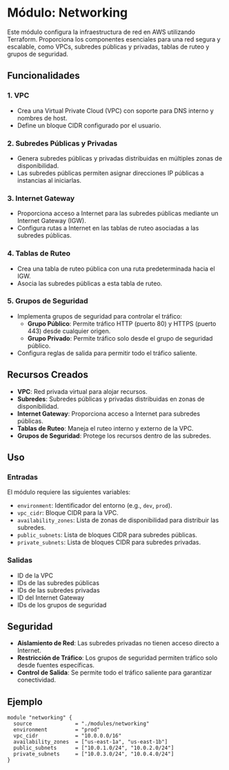 # Módulo: Networking

Este módulo configura la infraestructura de red en AWS utilizando Terraform. Proporciona los componentes esenciales para una red segura y escalable, como VPCs, subredes públicas y privadas, tablas de ruteo y grupos de seguridad.

## Funcionalidades

### 1. **VPC**
- Crea una Virtual Private Cloud (VPC) con soporte para DNS interno y nombres de host.
- Define un bloque CIDR configurado por el usuario.

### 2. **Subredes Públicas y Privadas**
- Genera subredes públicas y privadas distribuidas en múltiples zonas de disponibilidad.
- Las subredes públicas permiten asignar direcciones IP públicas a instancias al iniciarlas.

### 3. **Internet Gateway**
- Proporciona acceso a Internet para las subredes públicas mediante un Internet Gateway (IGW).
- Configura rutas a Internet en las tablas de ruteo asociadas a las subredes públicas.

### 4. **Tablas de Ruteo**
- Crea una tabla de ruteo pública con una ruta predeterminada hacia el IGW.
- Asocia las subredes públicas a esta tabla de ruteo.

### 5. **Grupos de Seguridad**
- Implementa grupos de seguridad para controlar el tráfico:
  - **Grupo Público**: Permite tráfico HTTP (puerto 80) y HTTPS (puerto 443) desde cualquier origen.
  - **Grupo Privado**: Permite tráfico solo desde el grupo de seguridad público.
- Configura reglas de salida para permitir todo el tráfico saliente.

## Recursos Creados

- **VPC**: Red privada virtual para alojar recursos.
- **Subredes**: Subredes públicas y privadas distribuidas en zonas de disponibilidad.
- **Internet Gateway**: Proporciona acceso a Internet para subredes públicas.
- **Tablas de Ruteo**: Maneja el ruteo interno y externo de la VPC.
- **Grupos de Seguridad**: Protege los recursos dentro de las subredes.

## Uso

### Entradas
El módulo requiere las siguientes variables:
- `environment`: Identificador del entorno (e.g., `dev`, `prod`).
- `vpc_cidr`: Bloque CIDR para la VPC.
- `availability_zones`: Lista de zonas de disponibilidad para distribuir las subredes.
- `public_subnets`: Lista de bloques CIDR para subredes públicas.
- `private_subnets`: Lista de bloques CIDR para subredes privadas.

### Salidas
- ID de la VPC
- IDs de las subredes públicas
- IDs de las subredes privadas
- ID del Internet Gateway
- IDs de los grupos de seguridad

## Seguridad
- **Aislamiento de Red**: Las subredes privadas no tienen acceso directo a Internet.
- **Restricción de Tráfico**: Los grupos de seguridad permiten tráfico solo desde fuentes específicas.
- **Control de Salida**: Se permite todo el tráfico saliente para garantizar conectividad.

## Ejemplo

```hcl
module "networking" {
  source              = "./modules/networking"
  environment         = "prod"
  vpc_cidr            = "10.0.0.0/16"
  availability_zones  = ["us-east-1a", "us-east-1b"]
  public_subnets      = ["10.0.1.0/24", "10.0.2.0/24"]
  private_subnets     = ["10.0.3.0/24", "10.0.4.0/24"]
}
```


